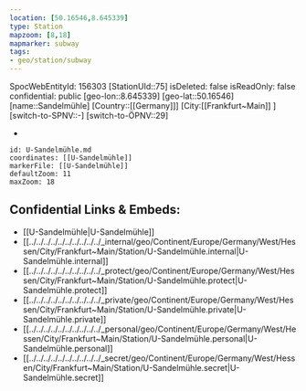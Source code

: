 ```yaml
---
location: [50.16546,8.645339]
type: Station 
mapzoom: [8,18] 
mapmarker: subway 
tags:
- geo/station/subway
---
```

SpocWebEntityId: 156303
[StationUId::75]
isDeleted: false
isReadOnly: false
confidential: public
[geo-lon::8.645339]
[geo-lat::50.16546]
[name::Sandelmühle]
[Country::[[Germany]]]
[City:[[Frankfurt~Main]] ]
[switch-to-SPNV::-]
[switch-to-ÖPNV::29]

-

```leaflet
id: U-Sandelmühle.md
coordinates: [[U-Sandelmühle]]
markerFile: [[U-Sandelmühle]]
defaultZoom: 11 
maxZoom: 18
```


## Confidential Links & Embeds: 
- [[U-Sandelmühle|U-Sandelmühle]] 
- [[../../../../../../../../../../_internal/geo/Continent/Europe/Germany/West/Hessen/City/Frankfurt~Main/Station/U-Sandelmühle.internal|U-Sandelmühle.internal]] 
- [[../../../../../../../../../../_protect/geo/Continent/Europe/Germany/West/Hessen/City/Frankfurt~Main/Station/U-Sandelmühle.protect|U-Sandelmühle.protect]] 
- [[../../../../../../../../../../_private/geo/Continent/Europe/Germany/West/Hessen/City/Frankfurt~Main/Station/U-Sandelmühle.private|U-Sandelmühle.private]] 
- [[../../../../../../../../../../_personal/geo/Continent/Europe/Germany/West/Hessen/City/Frankfurt~Main/Station/U-Sandelmühle.personal|U-Sandelmühle.personal]] 
- [[../../../../../../../../../../_secret/geo/Continent/Europe/Germany/West/Hessen/City/Frankfurt~Main/Station/U-Sandelmühle.secret|U-Sandelmühle.secret]] 
